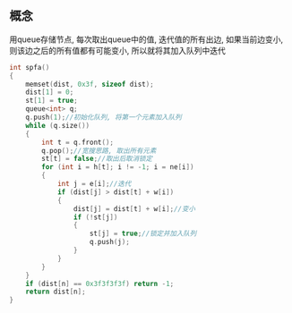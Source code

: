 ## 概念
用queue存储节点, 每次取出queue中的值, 迭代值的所有出边, 如果当前边变小, 则该边之后的所有值都有可能变小, 所以就将其加入队列中迭代

```c++
int spfa()
{
	memset(dist, 0x3f, sizeof dist);
	dist[1] = 0;
	st[1] = true;
	queue<int> q;
	q.push(1);//初始化队列, 将第一个元素加入队列
	while (q.size())
	{
		int t = q.front();
		q.pop();//宽搜思路, 取出所有元素
		st[t] = false;//取出后取消锁定
		for (int i = h[t]; i != -1; i = ne[i])
		{
			int j = e[i];//迭代
			if (dist[j] > dist[t] + w[i])
			{
				dist[j] = dist[t] + w[i];//变小
				if (!st[j])
				{
					st[j] = true;//锁定并加入队列
					q.push(j);
				}
			}
		}
	}
	if (dist[n] == 0x3f3f3f3f) return -1;
	return dist[n];
}
```